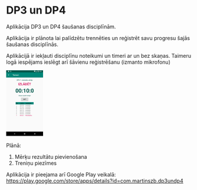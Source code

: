 # DP3 un DP4

Aplikācija DP3 un DP4 šaušanas disciplīnām.

Aplikācija ir plānota lai palīdzētu trennēties un reģistrēt savu progresu šajās šaušanas disciplīnās.

Aplikācijā ir iekļauti disciplīnu noteikumi un timeri ar un bez skaņas. Taimeru logā iespējams ieslēgt arī šāvienu reģistrēšanu (izmanto mikrofonu)

<img src=https://github.com/MartinsZB/DP3-un-DP4/raw/master/Additions/Screenshoots/V1.2/Screenshot_1540650115.png width="100">


Plānā:
  1. Mērķu rezultātu pievienošana
  2. Treniņu piezīmes
  
  Aplikācija ir pieejama arī Google Play veikalā:
  https://play.google.com/store/apps/details?id=com.martinszb.dp3undp4
